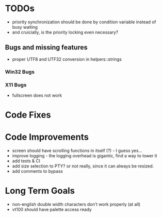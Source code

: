 ﻿# TODOs

- priority synchronization should be done by condition variable instead of busy waiting
- and cruicially, is the priority locking even necessary? 

## Bugs and missing features

- proper UTF8 and UTF32 conversion in helpers::strings

### Win32 Bugs

### X11 Bugs

- fullscreen does not work

# Code Fixes

# Code Improvements 

- screen should have scrolling functions in itself (?) - I guess yes...
- improve logging - the logging overhead is gigantic, find a way to lower it
- add tests & CI
- add size selection to PTY? or not really, since it can always be resized. 
- add comments to bypass

# Long Term Goals

- non-english double width characters don't work properly (at all)
- vt100 should have palette access ready
